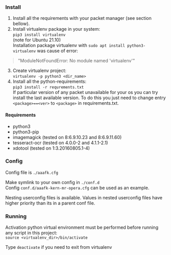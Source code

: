 ### Install  
1) Install all the requirements with your packet manager (see section bellow).
2) Install virtualenv package in your system:  
`pip3 install virtualenv`  
(note for Ubuntu 21.10)  
Installation package virtualenv with `sudo apt install python3-virtualenv` was cause of error:  
> "ModuleNotFoundError: No module named 'virtualenv'"  
3) Create virtualenv project:  
`virtualenv -p python3 <dir_name> `  
4) Install all the python-requirements:  
`pip3 install -r requrements.txt`  
If particular version of any packet unavailable for your os you can try install the last available version. To do this you just need to change entry `<package>==<ver>` to `<package>` in requirements.txt.

#### Requirements
- python3 
- python3-pip
- imagemagick (tested on 8:6.9.10.23 and 8:6.9.11.60)
- tesseract-ocr (tested on 4.0.0-2 and 4.1.1-2.1)
- xdotool (tested on 1:3.20160805.1-4)

### Config
Config file is `./aaafk.cfg`

Make symlink to your own config in `./conf.d`  
Config `conf.d/aaafk-kern-mr-opera.cfg` can be used as an example.

Nesting userconfig files is available. Values in nested userconfig files have higher priority than its in a parent conf file.

### Running
Activation python virtual environment must be performed before running any script in this project:  
`source <virtualenv_dir>/bin/activate`  

Type `deactivate` if you need to exit from virtualenv
